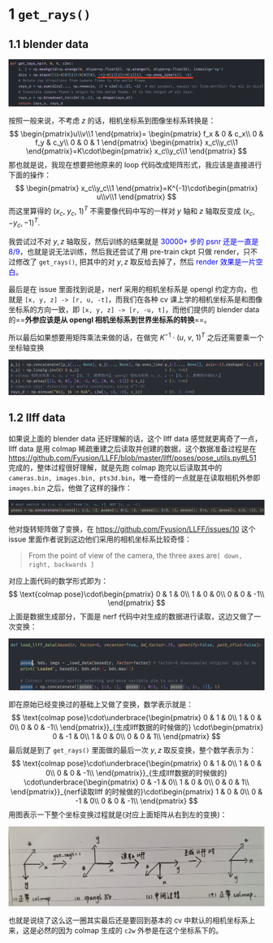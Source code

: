 # 1 `get_rays()`

## 1.1 blender data

![](../imgs/code-1.png)

按照一般来说，不考虑 $z$ 的话，相机坐标系到图像坐标系转换是：
$$
\begin{pmatrix}u\\v\\1
\end{pmatrix}=
\begin{pmatrix}
f_x & 0 & c_x\\
0 & f_y & c_y\\
0 & 0 & 1
\end{pmatrix}
\begin{pmatrix}
x_c\\y_c\\1
\end{pmatrix}=K\cdot\begin{pmatrix}
x_c\\y_c\\1
\end{pmatrix}
$$
那也就是说，我现在想要把他原来的 loop 代码改成矩阵形式，我应该是直接进行下面的操作：
$$
\begin{pmatrix}
x_c\\y_c\\1
\end{pmatrix}=K^{-1}\cdot\begin{pmatrix}
u\\v\\1
\end{pmatrix}
$$
而这里算得的 $(x_c,\ y_c,\ 1)^T$ 不需要像代码中写的一样对 $y$ 轴和 $z$ 轴取反变成 $(x_c,-y_c,-1)^T$. 

我尝试过不对 $y,z$ 轴取反，然后训练的结果就是 <font color=blue>30000+ 步的 psnr 还是一直是 8/9</font>，也就是说无法训练，然后我还尝试了用 pre-train ckpt 只做 render，只不过修改了 `get_rays()`, 把其中的对 $y,z$ 取反给去掉了，然后 <font color=blue>render 效果是一片空白</font>。

最后是在 issue 里面找到说是，nerf 采用的相机坐标系是 opengl 约定方向，也就是 `[x, y, z] -> [r, u, -t]`，而我们在各种 cv 课上学的相机坐标系是和图像坐标系的方向一致，即 `[x, y, z] -> [r, -u, t]`，而他们提供的 blender data 的==**外参应该是从 opengl 相机坐标系到世界坐标系的转换**==。

所以最后如果想要用矩阵乘法来做的话，在做完 $K^{-1}\cdot(u,\ v,\ 1)^T$ 之后还需要乘一个坐标轴变换

![](../imgs/code-2.png)

## 1.2 llff data

如果说上面的 blender data 还好理解的话，这个 llff data 感觉就更离奇了一点，llff data 是用 colmap 稀疏重建之后读取并创建的数据，这个数据准备过程是在 https://github.com/Fyusion/LLFF/blob/master/llff/poses/pose_utils.py#L51 完成的，整体过程很好理解，就是先跑 colmap 跑完以后读取其中的 `cameras.bin, images.bin, pts3d.bin`，唯一奇怪的一点就是在读取相机外参即 `images.bin` 之后，他做了这样的操作：

![](../imgs/code-3.png)

他对旋转矩阵做了变换，在 https://github.com/Fyusion/LLFF/issues/10 这个 issue 里面作者说到这边他们采用的相机坐标系比较奇怪：

> From the point of view of the camera, the three axes are`[ down, right, backwards ]`

对应上面代码的数学形式即为：
$$
\text{colmap pose}\cdot\begin{pmatrix}
0 & 1 & 0\\
1 & 0 & 0\\
0 & 0 & -1\\
\end{pmatrix}
$$
上面是数据生成部分，下面是 nerf 代码中对生成的数据进行读取，这边又做了一次变换：

![](../imgs/code-4.png)

即在原始已经变换过的基础上又做了变换，数学表示就是：
$$
\text{colmap pose}\cdot\underbrace{\begin{pmatrix}
0 & 1 & 0\\
1 & 0 & 0\\
0 & 0 & -1\\
\end{pmatrix}}_{生成llff数据的时候做的}
\cdot\begin{pmatrix}
0 & -1 & 0\\
1 & 0 & 0\\
0 & 0 & 1\\
\end{pmatrix}
$$
最后就是到了 `get_rays()` 里面做的最后一次 $y,z$ 取反变换，整个数学表示为：
$$
\text{colmap pose}\cdot\underbrace{\begin{pmatrix}
0 & 1 & 0\\
1 & 0 & 0\\
0 & 0 & -1\\
\end{pmatrix}}_{生成llff数据的时候做的}
\cdot\underbrace{\begin{pmatrix}
0 & -1 & 0\\
1 & 0 & 0\\
0 & 0 & 1\\
\end{pmatrix}}_{nerf读取llff 的时候做的}\cdot\begin{pmatrix}
1 & 0 & 0\\
0 & -1 & 0\\
0 & 0 & -1\\
\end{pmatrix}
$$
用图表示一下整个坐标变换过程就是(对应上面矩阵从右到左的变换)：

![](../imgs/scratch.png)

也就是说绕了这么这一圈其实最后还是要回到基本的 cv 中默认的相机坐标系上来，这是必然的因为 colmap 生成的 `c2w` 外参是在这个坐标系下的。
